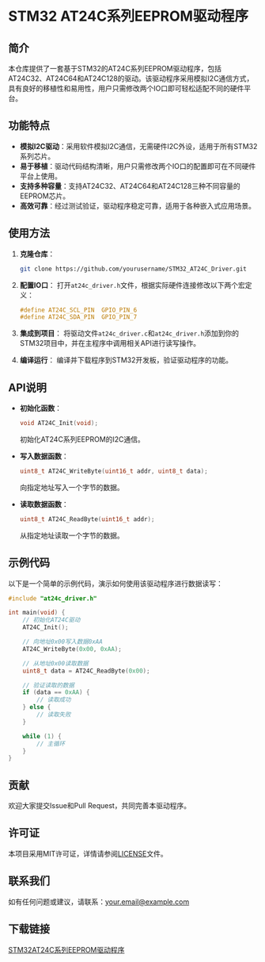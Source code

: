 # STM32 AT24C系列EEPROM驱动程序

## 简介
本仓库提供了一套基于STM32的AT24C系列EEPROM驱动程序，包括AT24C32、AT24C64和AT24C128的驱动。该驱动程序采用模拟I2C通信方式，具有良好的移植性和易用性，用户只需修改两个IO口即可轻松适配不同的硬件平台。

## 功能特点
- **模拟I2C驱动**：采用软件模拟I2C通信，无需硬件I2C外设，适用于所有STM32系列芯片。
- **易于移植**：驱动代码结构清晰，用户只需修改两个IO口的配置即可在不同硬件平台上使用。
- **支持多种容量**：支持AT24C32、AT24C64和AT24C128三种不同容量的EEPROM芯片。
- **高效可靠**：经过测试验证，驱动程序稳定可靠，适用于各种嵌入式应用场景。

## 使用方法
1. **克隆仓库**：
   ```bash
   git clone https://github.com/yourusername/STM32_AT24C_Driver.git
   ```

2. **配置IO口**：
   打开`at24c_driver.h`文件，根据实际硬件连接修改以下两个宏定义：
   ```c
   #define AT24C_SCL_PIN  GPIO_PIN_6
   #define AT24C_SDA_PIN  GPIO_PIN_7
   ```

3. **集成到项目**：
   将驱动文件`at24c_driver.c`和`at24c_driver.h`添加到你的STM32项目中，并在主程序中调用相关API进行读写操作。

4. **编译运行**：
   编译并下载程序到STM32开发板，验证驱动程序的功能。

## API说明
- **初始化函数**：
  ```c
  void AT24C_Init(void);
  ```
  初始化AT24C系列EEPROM的I2C通信。

- **写入数据函数**：
  ```c
  uint8_t AT24C_WriteByte(uint16_t addr, uint8_t data);
  ```
  向指定地址写入一个字节的数据。

- **读取数据函数**：
  ```c
  uint8_t AT24C_ReadByte(uint16_t addr);
  ```
  从指定地址读取一个字节的数据。

## 示例代码
以下是一个简单的示例代码，演示如何使用该驱动程序进行数据读写：
```c
#include "at24c_driver.h"

int main(void) {
    // 初始化AT24C驱动
    AT24C_Init();

    // 向地址0x00写入数据0xAA
    AT24C_WriteByte(0x00, 0xAA);

    // 从地址0x00读取数据
    uint8_t data = AT24C_ReadByte(0x00);

    // 验证读取的数据
    if (data == 0xAA) {
        // 读取成功
    } else {
        // 读取失败
    }

    while (1) {
        // 主循环
    }
}
```

## 贡献
欢迎大家提交Issue和Pull Request，共同完善本驱动程序。

## 许可证
本项目采用MIT许可证，详情请参阅[LICENSE](LICENSE)文件。

## 联系我们
如有任何问题或建议，请联系：[your.email@example.com](mailto:your.email@example.com)

## 下载链接

[STM32AT24C系列EEPROM驱动程序](https://pan.quark.cn/s/1d24b84b7270)